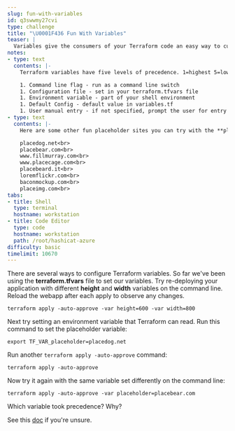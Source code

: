 ```yaml
---
slug: fun-with-variables
id: q3swwmy27cvi
type: challenge
title: "\U0001F436 Fun With Variables"
teaser: |
  Variables give the consumers of your Terraform code an easy way to customize their infrastructure.
notes:
- type: text
  contents: |-
    Terraform variables have five levels of precedence. 1=highest 5=lowest:

    1. Command line flag - run as a command line switch
    1. Configuration file - set in your terraform.tfvars file
    1. Environment variable - part of your shell environment
    1. Default Config - default value in variables.tf
    1. User manual entry - if not specified, prompt the user for entry
- type: text
  contents: |-
    Here are some other fun placeholder sites you can try with the **placeholder** variable:

    placedog.net<br>
    placebear.com<br>
    www.fillmurray.com<br>
    www.placecage.com<br>
    placebeard.it<br>
    loremflickr.com<br>
    baconmockup.com<br>
    placeimg.com<br>
tabs:
- title: Shell
  type: terminal
  hostname: workstation
- title: Code Editor
  type: code
  hostname: workstation
  path: /root/hashicat-azure
difficulty: basic
timelimit: 10670
---
```

There are several ways to configure Terraform variables. So far we've been using the **terraform.tfvars** file to set our variables. Try re-deploying your application with different **height** and **width** variables on the command line. Reload the webapp after each apply to observe any changes.

```
terraform apply -auto-approve -var height=600 -var width=800
```

Next try setting an environment variable that Terraform can read. Run this command to set the placeholder variable:

```
export TF_VAR_placeholder=placedog.net
```

Run another `terraform apply -auto-approve` command:

```
terraform apply -auto-approve
```

Now try it again with the same variable set differently on the command line:

```
terraform apply -auto-approve -var placeholder=placebear.com
```

Which variable took precedence? Why?

See this [doc](https://www.terraform.io/docs/configuration/variables.html#variable-definition-precedence) if you're unsure.